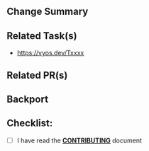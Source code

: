 <!-- All PR should follow this template to allow a clean and transparent review -->
<!-- Text placed between these delimiters is considered a comment and is not rendered -->

## Change Summary
<!--- Provide a general summary of your changes in the Title above -->

## Related Task(s)
<!-- optional: Link related Tasks on Phabricator. -->
* https://vyos.dev/Txxxx

## Related PR(s)
<!-- optional: Link here any PRs in other repositories that are related to this PR -->

## Backport
<!-- optional: the PR should backport to this documentation branch -->



## Checklist:
<!--- Go over all the following points, and put an `x` in all the boxes that apply. -->
<!--- If you're unsure about any of these, don't hesitate to ask. We're here to help! -->
- [ ] I have read the [**CONTRIBUTING**](https://github.com/vyos/vyos-documentation/blob/current/CONTRIBUTING.md) document